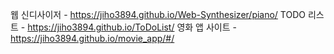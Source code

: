웹 신디사이저 - https://jiho3894.github.io/Web-Synthesizer/piano/
TODO 리스트 - https://jiho3894.github.io/ToDoList/
영화 앱 사이트 - https://jiho3894.github.io/movie_app/#/
